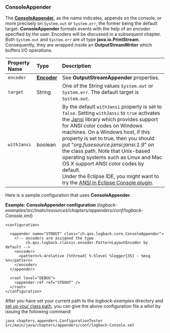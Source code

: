 ### ConsoleAppender

The **[ConsoleAppender](https://logback.qos.ch/xref/ch/qos/logback/core/ConsoleAppender.html)**, as the name indicates, appends on the console, or more precisely on `System.out` or `System.err`, the former being the default target. **ConsoleAppender** formats events with the help of an encoder specified by the user. Encoders will be discussed in a subsequent chapter. Both `System.out` and `System.err` are of type **java.io.PrintStream**. Consequently, they are wrapped inside an **OutputStreamWriter** which buffers I/O operations.

| Property Name | Type | Description |
| :--- | :--- | :--- |
| `encoder` | **[Encoder](https://logback.qos.ch/xref/ch/qos/logback/core/encoder/Encoder.html)** | See **OutputStreamAppender** properties. |
| `target` | String | One of the String values `System.out` or `System.err`. The default target is `System.out`. |
| `withJansi`| boolean | By the default `withJansi` property is set to `false`. Setting `withJansi` to `true` activates the [Jansi](http://jansi.fusesource.org/) library which provides support for ANSI color codes on Windows machines. On a Windows host, if this property is set to true, then you should put "_org.fusesource.jansi:jansi:1.9_" on the class path. Note that Unix-based operating systems such as Linux and Mac OS X support ANSI color codes by default. <br>Under the Eclipse IDE, you might want to try the [ANSI in Eclipse Console plugin](http://www.mihai-nita.net/eclipse/).|


Here is a sample configuration that uses **ConsoleAppender**.

**Example: ConsoleAppender configuration** (_logback-examples/src/main/resources/chapters/appenders/conf/logback-Console.xml_)


```
<configuration>

  <appender name="STDOUT" class="ch.qos.logback.core.ConsoleAppender">
    <!-- encoders are assigned the type
         ch.qos.logback.classic.encoder.PatternLayoutEncoder by default -->
    <encoder>
      <pattern>%-4relative [%thread] %-5level %logger{35} - %msg %n</pattern>
    </encoder>
  </appender>

  <root level="DEBUG">
    <appender-ref ref="STDOUT" />
  </root>
</configuration>
```

After you have set your current path to the _logback-examples_ directory and [set up your class path](https://logback.qos.ch/setup.html), you can give the above configuration file a whirl by issuing the following command:


```
java chapters.appenders.ConfigurationTester src/main/java/chapters/appenders/conf/logback-Console.xml
```



